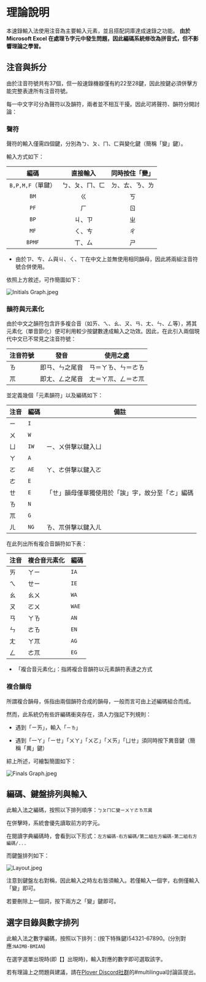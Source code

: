 # 理論說明

本速錄輸入法使用注音為主要輸入元素，並且搭配詞庫達成速錄之功能。
**由於Microsoft Excel 在處理ㄯ字元中發生問題，因此編碼系統修改為拼音式，但不影響理論之學習。**

## 注音與拆分

由於注音符號共有37個，但一般速錄機器僅有約22至28鍵，因此按鍵必須併擊方能完整表達所有注音符號。

每一中文字可分為聲符以及韻符，兩者並不相互干擾。因此可將聲符、韻符分開討論：

### 聲符

聲符的輸入僅需四個鍵，分別為ㄅ、ㄆ、ㄇ、ㄈ與變化鍵（簡稱「變」鍵）。

輸入方式如下：

|       編碼        |    直接輸入    | 同時按住「變」 |
| :---------------: | :------------: | :------------: |
| `B,P,M,F`（單鍵） | ㄅ、ㄆ、ㄇ、ㄈ | ㄉ、ㄊ、ㄋ、ㄌ |
|       `BM`        |       ㄍ       |       ㄎ       |
|       `PF`        |       ㄏ       |       ㄖ       |
|       `BP`        |     ㄐ、ㄗ     |       ㄓ       |
|       `MF`        |     ㄑ、ㄘ     |       ㄔ       |
|      `BPMF`       |     ㄒ、ㄙ     |       ㄕ       |

* 由於ㄗ、ㄘ、ㄙ與ㄐ、ㄑ、ㄒ在中文上並無使用相同韻母，因此將兩組注音符號合併使用。

依照上方敘述，可作簡圖如下：

![Initials Graph.jpeg](https://github.com/Quisette/TC_steno/blob/master/Pictures/Initials%20Graph.jpeg?raw=true)

### 韻符與元素化

由於中文之韻符包含許多複合音（如ㄞ、ㄟ、ㄠ、ㄡ、ㄢ、ㄤ、ㄣ、ㄥ等），將其元素化（單音節化）便可利用較少按鍵數達成輸入之功效。
​因此，在此引入兩個現代中文已不常見之注音符號：

| 注音符號 | 發音           | 使用之處           |
| -------- | -------------- | ------------------ |
| ㄯ       | 即ㄢ、ㄣ之尾音 | ㄢ＝ㄚㄯ、ㄣ＝ㄜㄯ |
| ㆭ       | 即ㄤ、ㄥ之尾音 | ㄤ＝ㄚㆭ、ㄥ＝ㄜㆭ |

並定義幾個「元素韻符」以及編碼如下：

| 注音 | 編碼 | 備註                                             |
| ---- | ---- | ------------------------------------------------ |
| ㄧ   | `I`  |                                                  |
| ㄨ   | `W`  |                                                  |
| ㄩ   | `IW` | ㄧ、ㄨ併擊以鍵入ㄩ                               |
| ㄚ   | `A`  |                                                  |
| ㄛ   | `AE` | ㄚ、ㄜ併擊以鍵入ㄛ                               |
| ㄜ   | `E`  |                                                  |
| ㄝ   | `E`  | 「ㄝ」韻母僅單獨使用於「誒」字，故分至「ㄜ」編碼 |
| ㄯ   | `N`  |                                                  |
| ㆭ   | `G`  |                                                  |
| ㄦ   | `NG` | ㄯ、ㆭ併擊以鍵入ㄦ                               |

在此列出所有複合音韻符如下表：

| 注音 | 複合音元素化 | 編碼  |
| ---- | ------------ | ----- |
| ㄞ   | ㄚㄧ         | `IA`  |
| ㄟ   | ㄝㄧ         | `IE`  |
| ㄠ   | ㄠㄨ         | `WA`  |
| ㄡ   | ㄛㄨ         | `WAE` |
| ㄢ   | ㄚㄯ         | `AN`  |
| ㄣ   | ㄜㄯ         | `EN`  |
| ㄤ   | ㄚㆭ         | `AG`  |
| ㄥ   | ㄜㆭ         | `EG`  |

* 「複合音元素化」：指將複合音韻符以元素韻符表達之方式

### 複合韻母

所謂複合韻母，係指由兩個韻符合成的韻母，一般而言可由上述編碼組合而成。

然而，此系統仍有些許編碼衝突存在，須人力強記下列規則：

* 遇到「ㄧㄞ」，輸入「`ㄧㄯ`」

* 遇到「一ㄚ」「ㄧㄝ」「ㄨㄚ」「ㄨㄛ」「ㄨㄞ」「ㄩㄝ」須同時按下異音鍵（簡稱「異」鍵）

綜上所述，可繪製簡圖如下：

![Finals Graph.jpeg](https://github.com/Quisette/TC_steno/blob/master/Pictures/Finals%20Graph.jpeg?raw=true)

## 編碼、鍵盤排列與輸入

此輸入法之編碼，按照以下排列順序：`ㄅㄆㄇㄈ變ㄧㄨㄚㄜㄯㆭ異`

在併擊時，系統會優先讀取前方的字元。

在閱讀字典編碼時，會看到以下形式：`左方編碼-右方編碼/第二組左方編碼-第二組右方編碼/...`

而鍵盤排列如下：

![Layout.jpeg](https://github.com/Quisette/TC_steno/blob/master/Pictures/Layout.jpeg?raw=true)

注意到鍵盤左右對稱，因此輸入之時左右皆須輸入。若僅輸入一個字，右側僅輸入「變」即可。

若要刪除上一個詞，按下兩方之「變」鍵即可。

## 選字目錄與數字排列

此輸入法之數字編碼，按照以下排列：(按下特殊鍵)54321-67890。(分別對應:`NAIMB-BMIAN`)

在選字選單出現時(即【】出現時)，輸入對應的數字即可選取該字。





若有理論上之問題與建議，請在[Plover Discord社群](https://discord.com/invite/0lQde43a6dGmAMp2)的#multilingual討論區提出。

